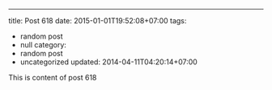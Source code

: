 ---
title: Post 618
date: 2015-01-01T19:52:08+07:00
tags:
  - random post
  - null
category:
  - random post
  - uncategorized
updated: 2014-04-11T04:20:14+07:00

This is content of post 618